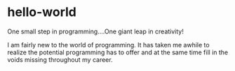 # hello-world
One small step in programming....One giant leap in creativity!

I am fairly new to the world of programming. It has taken me awhile to realize the potential programming has to offer and at the same time fill in the voids missing throughout my career. 
